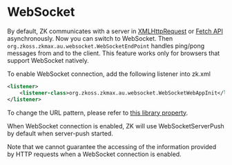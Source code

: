 # WebSocket

By default, ZK communicates with a server in
[XMLHttpRequest](https://developer.mozilla.org/en-US/docs/Web/API/XMLHttpRequest)
or [Fetch API](https://developer.mozilla.org/en-US/docs/Web/API/Fetch_API/Using_Fetch)
asynchronously. Now you can switch to WebSocket. Then
`org.zkoss.zkmax.au.websocket.WebSocketEndPoint`
handles ping/pong messages from and to the client. This feature works
only for browsers that support WebSocket natively.

To enable WebSocket connection, add the following listener into zk.xml

```xml
<listener>
    <listener-class>org.zkoss.zkmax.au.websocket.WebSocketWebAppInit</listener-class>
</listener>
```

To change the URL pattern, please refer to [this library property]({{site.baseurl}}/zk_config_ref/org_zkoss_zkmax_au_websocket_websocketendpoint_urlpattern).

When WebSocket connection is enabled, ZK will use WebSocketServerPush by
default when server-push started.

Note that we cannot guarantee the accessing of the information provided
by HTTP requests when a WebSocket connection is enabled.
